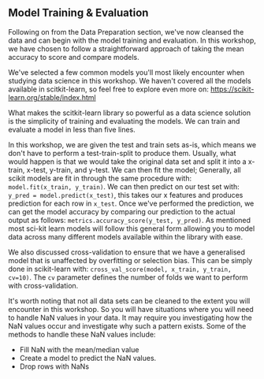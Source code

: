 ## Model Training & Evaluation

Following on from the Data Preparation section, we've now cleansed the data and can begin with the model training and evaluation. In this workshop, we have chosen to follow a straightforward approach of taking the mean accuracy to score and compare models.

We've selected a few common models you'll most likely encounter when studying data science in this workshop. We haven't covered all the models available in scitkit-learn, so feel free to explore even more on: https://scikit-learn.org/stable/index.html

What makes the scitkit-learn library so powerful as a data science solution is the simplicity of training and evaluating the models. We can train and evaluate a model in less than five lines.

In this workshop, we are given the test and train sets as-is, which means we don't have to perform a test-train-split to produce them. Usually, what would happen is that we would take the original data set and split it into a x-train, x-test, y-train, and y-test. We can then fit the model; Generally, all scikit models are fit in through the same procedure with: ``model.fit(x_train, y_train)``. We can then predict on our test set with: ``y_pred = model.predict(x_test)``, this takes our x features and produces prediction for each row in ``x_test``. Once we've performed the prediction, we can get the model accuracy by comparing our prediction to the actual output as follows: ``metrics.accuracy_score(y_test, y_pred)``. As mentioned most sci-kit learn models will follow this general form allowing you to model data across many different models available within the library with ease.

We also discussed cross-validation to ensure that we have a generalised model that is unaffected by overfitting or selection bias. This can be simply done in scikit-learn with: ``cross_val_score(model, x_train, y_train, cv=10)``. The ``cv`` parameter defines the number of folds we want to perform with cross-validation.

It's worth noting that not all data sets can be cleaned to the extent you will encounter in this workshop. So you will have situations where you will need to handle NaN values in your data. It may require you investigating how the NaN values occur and investigate why such a pattern exists. Some of the methods to handle these NaN values include:

* Fill NaN with the mean/median value
* Create a model to predict the NaN values.
* Drop rows with NaNs

